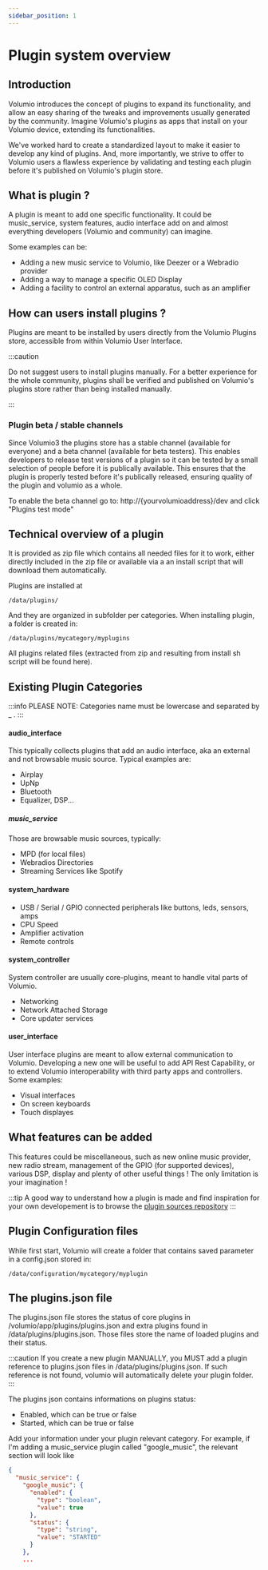 ```yaml
---
sidebar_position: 1
---
```


# Plugin system overview

## Introduction

Volumio introduces the concept of plugins to expand its functionality, and allow an easy sharing of the tweaks and improvements usually generated by the community. Imagine Volumio's plugins as apps that install on your Volumio device, extending its functionalities.

We've worked hard to create a standardized layout to make it easier to develop any kind of plugins. And, more importantly, we strive to offer to Volumio users a flawless experience by validating and testing each plugin before it's published on Volumio's plugin store.

## What is plugin ?

A plugin is meant to add one specific functionality.
It could be music_service, system features, audio interface add on and almost everything developers (Volumio and community) can imagine.

Some examples can be:

* Adding a new music service to Volumio, like Deezer or a Webradio provider
* Adding a way to manage a specific OLED Display
* Adding a facility to control an external apparatus, such as an amplifier


## How can users install plugins ?

Plugins are meant to be installed by users directly from the Volumio Plugins store, accessible from within Volumio User Interface.

:::caution

Do not suggest users to install plugins manually. For a better experience for the whole community, plugins shall be verified and published on Volumio's plugins store rather than being installed manually.

:::

### Plugin beta / stable channels

Since Volumio3 the plugins store has a stable channel (available for everyone) and a beta channel (available for beta testers). This enables developers to release test versions of a plugin so it can be tested by a small selection of people before it is publically available. This ensures that the plugin is properly tested before it's publically released, ensuring quality of the plugin and volumio as a whole.

To enable the beta channel go to: http://{yourvolumioaddress}/dev and click "Plugins test mode"


## Technical overview of a plugin

It is provided as zip file which contains all needed files for it to work, either directly included in the zip file or available via a an install script that will download them automatically.

Plugins are installed at

```
/data/plugins/
```

And they are organized in subfolder per categories. When installing plugin, a folder is created in:

```
/data/plugins/mycategory/myplugins
```

All plugins related files (extracted from zip and resulting from install sh script will be found here).

## Existing Plugin Categories

:::info
PLEASE NOTE: Categories name must be lowercase and separated by _ .
:::

#### audio_interface

This typically collects plugins that add an audio interface, aka an external and not browsable music source. Typical examples are:
* Airplay
* UpNp
* Bluetooth
* Equalizer, DSP...

##### music_service

Those are browsable music sources, typically:
* MPD (for local files)
* Webradios Directories
* Streaming Services like Spotify

#### system_hardware

* USB / Serial / GPIO connected peripherals like buttons, leds, sensors, amps
* CPU Speed
* Amplifier activation
* Remote controls

#### system_controller

System controller are usually core-plugins, meant to handle vital parts of Volumio.

* Networking
* Network Attached Storage
* Core updater services

#### user_interface

User interface plugins are meant to allow external communication to Volumio. Developing a new one will be useful to add API Rest Capability, or to extend Volumio interoperability with third party apps and controllers. Some examples:

* Visual interfaces
* On screen keyboards
* Touch displayes


## What features can be added

This features could be miscellaneous, such as new online music provider, new radio stream, management of the GPIO (for supported devices), various DSP, display and plenty of other useful things ! The only limitation is your imagination !

:::tip
A good way to understand how a plugin is made and find inspiration for your own developement is to browse the [plugin sources repository](https://github.com/volumio/volumio-plugins-sources)
:::


## Plugin Configuration files

While first start, Volumio will create a folder that contains saved parameter in a config.json stored in:

```
/data/configuration/mycategory/myplugin
```

## The plugins.json file

The plugins.json file stores the status of core plugins in /volumio/app/plugins/plugins.json and extra plugins found in /data/plugins/plugins.json. Those files store the name of loaded plugins and their status.

:::caution
If you create a new plugin MANUALLY, you MUST add a plugin reference to plugins.json files in /data/plugins/plugins.json. If such reference is not found, volumio will automatically delete your plugin folder.
:::

The plugins json contains informations on plugins status:
- Enabled, which can be true or false
- Started, which can be true or false

Add your information under your plugin relevant category. For example, if I'm adding a music_service plugin called "google_music", the relevant section will look like

```json
{
  "music_service": {
    "google_music": {
      "enabled": {
        "type": "boolean",
        "value": true
      },
      "status": {
        "type": "string",
        "value": "STARTED"
      }
    },
    ...
```
